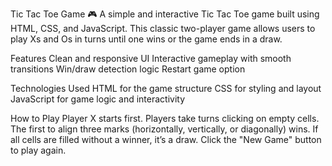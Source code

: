 Tic Tac Toe Game 🎮
A simple and interactive Tic Tac Toe game built using HTML, CSS, and JavaScript. This classic two-player game allows users to play Xs and Os in turns until one wins or the game ends in a draw.

Features
Clean and responsive UI
Interactive gameplay with smooth transitions
Win/draw detection logic
Restart game option

Technologies Used
HTML for the game structure
CSS for styling and layout
JavaScript for game logic and interactivity

How to Play
Player X starts first.
Players take turns clicking on empty cells.
The first to align three marks (horizontally, vertically, or diagonally) wins.
If all cells are filled without a winner, it’s a draw.
Click the "New Game" button to play again.

